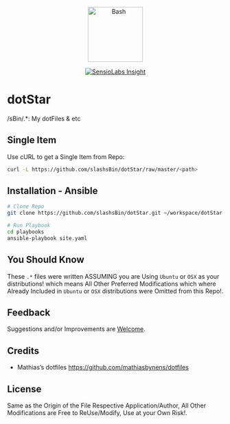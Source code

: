 <p align="center">
  <img src="https://bashlogo.com/img/logo/png/full_colored_dark.png" alt="Bash" height="128">
</p>

<p align="center">
  <a href="https://insight.sensiolabs.com/projects/64999a54-93a9-4532-99c9-53901e93b5c9"><img src="https://insight.sensiolabs.com/projects/64999a54-93a9-4532-99c9-53901e93b5c9/mini.png" alt="SensioLabs Insight"></a>
</p>

# dotStar

/sBin/.*: My dotFiles &amp; etc

## Single Item

Use cURL to get a Single Item from Repo:

```bash
curl -L https://github.com/slashsBin/dotStar/raw/master/<path>
```

## Installation - Ansible
```bash
# Clone Repo
git clone https://github.com/slashsBin/dotStar.git ~/workspace/dotStar

# Run Playbook
cd playbooks
ansible-playbook site.yaml
```

## You Should Know

These `.*` files were written ASSUMING you are Using `Ubuntu` or `OSX` as your distributions!
which means All Other Preferred Modifications which where Already Included in `Ubuntu` or `OSX` distributions were Omitted from this Repo!.

Feedback
--------
Suggestions and/or Improvements are [Welcome](https://github.com/slashsBin/dotStar/issues).

Credits
-------
* Mathias’s dotfiles https://github.com/mathiasbynens/dotfiles

License
-------
Same as the Origin of the File Respective Application/Author, All Other Modifications are Free to ReUse/Modify, Use at your Own Risk!.
